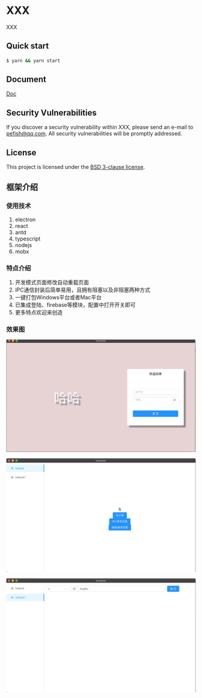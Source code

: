 # XXX

XXX

## Quick start

```sh
$ yarn && yarn start
```

## Document

[Doc](https://XXX)

## Security Vulnerabilities

If you discover a security vulnerability within XXX, please send an e-mail to [pefish@qq.com](mailto:pefish@qq.com). All security vulnerabilities will be promptly addressed.

## License

This project is licensed under the [BSD 3-clause license](LICENSE).


## 框架介绍

### 使用技术

1. electron
2. react
3. antd
4. typescript
5. nodejs
6. mobx

### 特点介绍

1. 开发模式页面修改自动重载页面
2. IPC通信封装后简单易用，且拥有阻塞以及非阻塞两种方式
3. 一键打包Windows平台或者Mac平台
4. 已集成登陆、firebase等模块，配置中打开开关即可
5. 更多特点欢迎来创造

### 效果图

![image](https://github.com/pefish/create-electron-app-template/blob/master/images/login.png)

![image](https://github.com/pefish/create-electron-app-template/blob/master/images/home_menu1.png)

![image](https://github.com/pefish/create-electron-app-template/blob/master/images/home_menu2.png)
